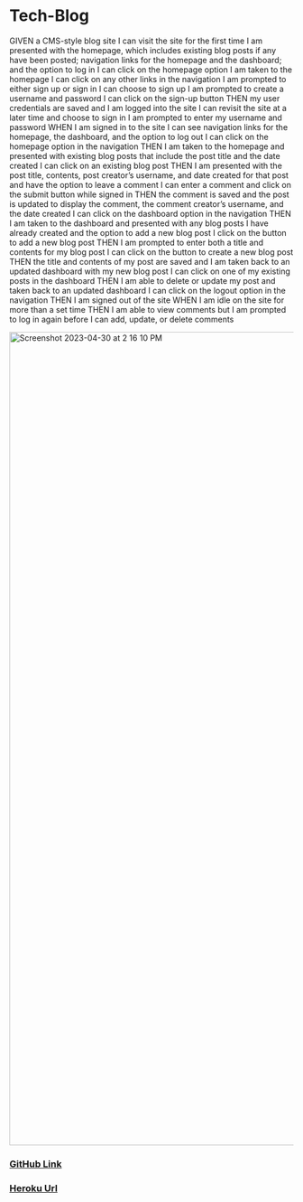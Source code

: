 # Tech-Blog

GIVEN a CMS-style blog site
I can visit the site for the first time
I am presented with the homepage, which includes existing blog posts if any have been posted; navigation links for the homepage and the dashboard; and the option to log in
I can click on the homepage option
I am taken to the homepage
I can click on any other links in the navigation
I am prompted to either sign up or sign in
I can choose to sign up
I am prompted to create a username and password
I can click on the sign-up button
THEN my user credentials are saved and I am logged into the site
I can revisit the site at a later time and choose to sign in
I am prompted to enter my username and password
WHEN I am signed in to the site
I can see navigation links for the homepage, the dashboard, and the option to log out
I can click on the homepage option in the navigation
THEN I am taken to the homepage and presented with existing blog posts that include the post title and the date created
I can click on an existing blog post
THEN I am presented with the post title, contents, post creator’s username, and date created for that post and have the option to leave a comment
I can enter a comment and click on the submit button while signed in
THEN the comment is saved and the post is updated to display the comment, the comment creator’s username, and the date created
I can click on the dashboard option in the navigation
THEN I am taken to the dashboard and presented with any blog posts I have already created and the option to add a new blog post
I click on the button to add a new blog post
THEN I am prompted to enter both a title and contents for my blog post
I can click on the button to create a new blog post
THEN the title and contents of my post are saved and I am taken back to an updated dashboard with my new blog post
I can click on one of my existing posts in the dashboard
THEN I am able to delete or update my post and taken back to an updated dashboard
I can click on the logout option in the navigation
THEN I am signed out of the site
WHEN I am idle on the site for more than a set time
THEN I am able to view comments but I am prompted to log in again before I can add, update, or delete comments

<img width="1440" alt="Screenshot 2023-04-30 at 2 16 10 PM" src="https://user-images.githubusercontent.com/118768377/235376598-f495d580-0bf4-40b8-9006-333b7ce2d8cf.png">


### [GitHub Link](https://github.com/Aboubacar7/Tech-Blog) 


### [Heroku Url](https://git.heroku.com/aboubacar-tech-blog.git)